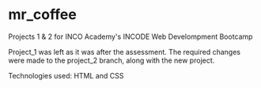 # mr_coffee

Projects 1 & 2 for INCO Academy's INCODE Web Develompment Bootcamp

Project_1 was left as it was after the assessment. The required changes were made to the project_2 branch, along with the new project.

Technologies used: HTML and CSS


